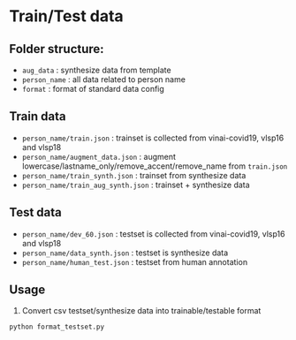 # Train/Test data

## Folder structure: 
- `aug_data` : synthesize data from template
- `person_name` : all data related to person name
- `format` : format of standard data config

## Train data
- `person_name/train.json` : trainset is collected from vinai-covid19, vlsp16 and vlsp18 
- `person_name/augment_data.json` : augment lowercase/lastname_only/remove_accent/remove_name from `train.json`
- `person_name/train_synth.json` : trainset from synthesize data
- `person_name/train_aug_synth.json` : trainset + synthesize data

## Test data
- `person_name/dev_60.json` : testset is collected from vinai-covid19, vlsp16 and vlsp18 
- `person_name/data_synth.json` : testset is synthesize data
- `person_name/human_test.json` : testset from human annotation


## Usage
1. Convert csv testset/synthesize data into trainable/testable format
```
python format_testset.py
```
